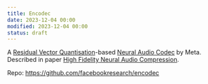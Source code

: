 ```yaml
---
title: Encodec
date: 2023-12-04 00:00
modified: 2023-12-04 00:00
status: draft
---
```


A [Residual Vector Quantisation](residual-vector-quantization.md)-based [Neural Audio Codec](Neural%20Audio%20Codec) by Meta. Described in paper [High Fidelity Neural Audio Compression](../reference/papers/high-fidelity-neural-audio-compression.md).

Repo: https://github.com/facebookresearch/encodec